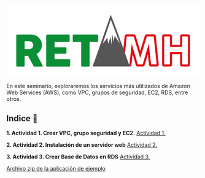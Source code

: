 <img src="LogoRetaMH_color.png" style="center">

En este seminario, exploraremos los servicios más utilizados de Amazon Web Services (AWS), como VPC, grupos de seguridad, EC2, RDS, entre otros.

## Indice 🚀

**1. Actividad 1. Crear VPC, grupo seguridad y EC2.**
[Actividad 1.](AWS/actividad1.md)

**2. Actividad 2. Instalación de un servidor web**
[Actividad 2.](AWS/actividad2.md)

**3. Actividad 3. Crear Base de Datos en RDS**
[Actividad 3.](AWS/actividad3.md)

[Archivo zip de la aplicación de ejemplo](https://cizacas.github.io/RetaCantabria/pruebaPHPBD.zip)